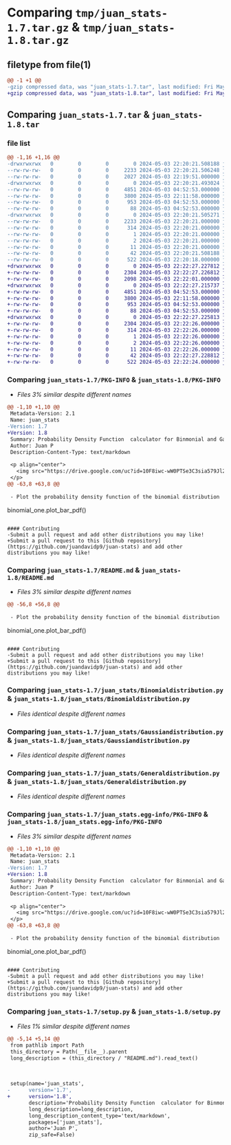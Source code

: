 # Comparing `tmp/juan_stats-1.7.tar.gz` & `tmp/juan_stats-1.8.tar.gz`

## filetype from file(1)

```diff
@@ -1 +1 @@
-gzip compressed data, was "juan_stats-1.7.tar", last modified: Fri May  3 22:20:21 2024, max compression
+gzip compressed data, was "juan_stats-1.8.tar", last modified: Fri May  3 22:22:27 2024, max compression
```

## Comparing `juan_stats-1.7.tar` & `juan_stats-1.8.tar`

### file list

```diff
@@ -1,16 +1,16 @@
-drwxrwxrwx   0        0        0        0 2024-05-03 22:20:21.508188 juan_stats-1.7/
--rw-rw-rw-   0        0        0     2233 2024-05-03 22:20:21.506248 juan_stats-1.7/PKG-INFO
--rw-rw-rw-   0        0        0     2027 2024-05-03 22:19:51.000000 juan_stats-1.7/README.md
-drwxrwxrwx   0        0        0        0 2024-05-03 22:20:21.493024 juan_stats-1.7/juan_stats/
--rw-rw-rw-   0        0        0     4851 2024-05-03 04:52:53.000000 juan_stats-1.7/juan_stats/Binomialdistribution.py
--rw-rw-rw-   0        0        0     3800 2024-05-03 22:11:58.000000 juan_stats-1.7/juan_stats/Gaussiandistribution.py
--rw-rw-rw-   0        0        0      953 2024-05-03 04:52:53.000000 juan_stats-1.7/juan_stats/Generaldistribution.py
--rw-rw-rw-   0        0        0       88 2024-05-03 04:52:53.000000 juan_stats-1.7/juan_stats/__init__.py
-drwxrwxrwx   0        0        0        0 2024-05-03 22:20:21.505271 juan_stats-1.7/juan_stats.egg-info/
--rw-rw-rw-   0        0        0     2233 2024-05-03 22:20:21.000000 juan_stats-1.7/juan_stats.egg-info/PKG-INFO
--rw-rw-rw-   0        0        0      314 2024-05-03 22:20:21.000000 juan_stats-1.7/juan_stats.egg-info/SOURCES.txt
--rw-rw-rw-   0        0        0        1 2024-05-03 22:20:21.000000 juan_stats-1.7/juan_stats.egg-info/dependency_links.txt
--rw-rw-rw-   0        0        0        2 2024-05-03 22:20:21.000000 juan_stats-1.7/juan_stats.egg-info/not-zip-safe
--rw-rw-rw-   0        0        0       11 2024-05-03 22:20:21.000000 juan_stats-1.7/juan_stats.egg-info/top_level.txt
--rw-rw-rw-   0        0        0       42 2024-05-03 22:20:21.508188 juan_stats-1.7/setup.cfg
--rw-rw-rw-   0        0        0      522 2024-05-03 22:20:18.000000 juan_stats-1.7/setup.py
+drwxrwxrwx   0        0        0        0 2024-05-03 22:22:27.227812 juan_stats-1.8/
+-rw-rw-rw-   0        0        0     2304 2024-05-03 22:22:27.226812 juan_stats-1.8/PKG-INFO
+-rw-rw-rw-   0        0        0     2098 2024-05-03 22:22:01.000000 juan_stats-1.8/README.md
+drwxrwxrwx   0        0        0        0 2024-05-03 22:22:27.215737 juan_stats-1.8/juan_stats/
+-rw-rw-rw-   0        0        0     4851 2024-05-03 04:52:53.000000 juan_stats-1.8/juan_stats/Binomialdistribution.py
+-rw-rw-rw-   0        0        0     3800 2024-05-03 22:11:58.000000 juan_stats-1.8/juan_stats/Gaussiandistribution.py
+-rw-rw-rw-   0        0        0      953 2024-05-03 04:52:53.000000 juan_stats-1.8/juan_stats/Generaldistribution.py
+-rw-rw-rw-   0        0        0       88 2024-05-03 04:52:53.000000 juan_stats-1.8/juan_stats/__init__.py
+drwxrwxrwx   0        0        0        0 2024-05-03 22:22:27.225813 juan_stats-1.8/juan_stats.egg-info/
+-rw-rw-rw-   0        0        0     2304 2024-05-03 22:22:26.000000 juan_stats-1.8/juan_stats.egg-info/PKG-INFO
+-rw-rw-rw-   0        0        0      314 2024-05-03 22:22:26.000000 juan_stats-1.8/juan_stats.egg-info/SOURCES.txt
+-rw-rw-rw-   0        0        0        1 2024-05-03 22:22:26.000000 juan_stats-1.8/juan_stats.egg-info/dependency_links.txt
+-rw-rw-rw-   0        0        0        2 2024-05-03 22:22:26.000000 juan_stats-1.8/juan_stats.egg-info/not-zip-safe
+-rw-rw-rw-   0        0        0       11 2024-05-03 22:22:26.000000 juan_stats-1.8/juan_stats.egg-info/top_level.txt
+-rw-rw-rw-   0        0        0       42 2024-05-03 22:22:27.228812 juan_stats-1.8/setup.cfg
+-rw-rw-rw-   0        0        0      522 2024-05-03 22:22:24.000000 juan_stats-1.8/setup.py
```

### Comparing `juan_stats-1.7/PKG-INFO` & `juan_stats-1.8/PKG-INFO`

 * *Files 3% similar despite different names*

```diff
@@ -1,10 +1,10 @@
 Metadata-Version: 2.1
 Name: juan_stats
-Version: 1.7
+Version: 1.8
 Summary: Probability Density Function  calculator for Binmonial and Gaussian distributions
 Author: Juan P
 Description-Content-Type: text/markdown
 
 <p align="center">
   <img src="https://drive.google.com/uc?id=10F8iwc-wW0PTSe3C3sia579Jl2ll5jfP" alt="logo" width="430">
 </p>
@@ -63,8 +63,8 @@
 
 - Plot the probability density function of the binomial distribution
 ```
 binomial_one.plot_bar_pdf()
 ```
 
 #### Contributing
-Submit a pull request and add other distributions you may like!
+Submit a pull request to this [Github repository](https://github.com/juandavidp9/juan-stats) and add other distributions you may like!
```

### Comparing `juan_stats-1.7/README.md` & `juan_stats-1.8/README.md`

 * *Files 3% similar despite different names*

```diff
@@ -56,8 +56,8 @@
 
 - Plot the probability density function of the binomial distribution
 ```
 binomial_one.plot_bar_pdf()
 ```
 
 #### Contributing
-Submit a pull request and add other distributions you may like!
+Submit a pull request to this [Github repository](https://github.com/juandavidp9/juan-stats) and add other distributions you may like!
```

### Comparing `juan_stats-1.7/juan_stats/Binomialdistribution.py` & `juan_stats-1.8/juan_stats/Binomialdistribution.py`

 * *Files identical despite different names*

### Comparing `juan_stats-1.7/juan_stats/Gaussiandistribution.py` & `juan_stats-1.8/juan_stats/Gaussiandistribution.py`

 * *Files identical despite different names*

### Comparing `juan_stats-1.7/juan_stats/Generaldistribution.py` & `juan_stats-1.8/juan_stats/Generaldistribution.py`

 * *Files identical despite different names*

### Comparing `juan_stats-1.7/juan_stats.egg-info/PKG-INFO` & `juan_stats-1.8/juan_stats.egg-info/PKG-INFO`

 * *Files 3% similar despite different names*

```diff
@@ -1,10 +1,10 @@
 Metadata-Version: 2.1
 Name: juan_stats
-Version: 1.7
+Version: 1.8
 Summary: Probability Density Function  calculator for Binmonial and Gaussian distributions
 Author: Juan P
 Description-Content-Type: text/markdown
 
 <p align="center">
   <img src="https://drive.google.com/uc?id=10F8iwc-wW0PTSe3C3sia579Jl2ll5jfP" alt="logo" width="430">
 </p>
@@ -63,8 +63,8 @@
 
 - Plot the probability density function of the binomial distribution
 ```
 binomial_one.plot_bar_pdf()
 ```
 
 #### Contributing
-Submit a pull request and add other distributions you may like!
+Submit a pull request to this [Github repository](https://github.com/juandavidp9/juan-stats) and add other distributions you may like!
```

### Comparing `juan_stats-1.7/setup.py` & `juan_stats-1.8/setup.py`

 * *Files 1% similar despite different names*

```diff
@@ -5,14 +5,14 @@
 from pathlib import Path
 this_directory = Path(__file__).parent
 long_description = (this_directory / "README.md").read_text()
 
    
 
 setup(name='juan_stats',
-      version='1.7',
+      version='1.8',
       description='Probability Density Function  calculator for Binmonial and Gaussian distributions',
       long_description=long_description,
       long_description_content_type='text/markdown',
       packages=['juan_stats'],
       author='Juan P',
       zip_safe=False)
```

